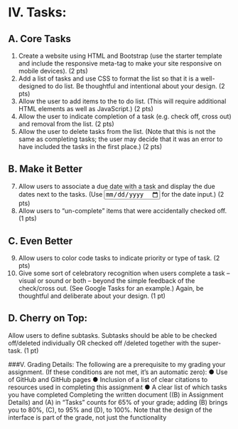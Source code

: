 # IV. Tasks:
## A. Core Tasks
1. Create a website using HTML and Bootstrap (use the starter template and include the
responsive meta-tag to make your site responsive on mobile devices). (2 pts)
2. Add a list of tasks and use CSS to format the list so that it is a well-designed to do list. Be
thoughtful and intentional about your design. (2 pts)
3. Allow the user to add items to the to do list. (This will require additional HTML elements
as well as JavaScript.) (2 pts)
4. Allow the user to indicate completion of a task (e.g. check off, cross out) and removal
from the list. (2 pts)
5. Allow the user to delete tasks from the list. (Note that this is not the same as completing
tasks; the user may decide that it was an error to have included the tasks in the first
place.) (2 pts)

## B. Make it Better
7. Allow users to associate a due date with a task and display the due dates next to the
tasks. (Use <input type="date"> for the date input.) (2 pts)
8. Allow users to “un-complete” items that were accidentally checked off. (1 pts)
   
## C. Even Better
9. Allow users to color code tasks to indicate priority or type of task. (2 pts)
10. Give some sort of celebratory recognition when users complete a task – visual or sound
or both – beyond the simple feedback of the check/cross out. (See Google Tasks for an
example.) Again, be thoughtful and deliberate about your design. (1 pt)

## D. Cherry on Top:
Allow users to define subtasks. Subtasks should be able to be checked off/deleted
individually OR checked off /deleted together with the super-task. (1 pt)

###V. Grading Details:
The following are a prerequisite to my grading your assignment. (If these conditions are not met,
it’s an automatic zero):
● Use of GitHub and GitHub pages
● Inclusion of a list of clear citations to resources used in completing this assignment
● A clear list of which tasks you have completed
Completing the written document ((B) in Assignment Details) and (A) in “Tasks” counts for 65%
of your grade; adding (B) brings you to 80%, (C), to 95% and (D), to 100%.
Note that the design of the interface is part of the grade, not just the functionality
